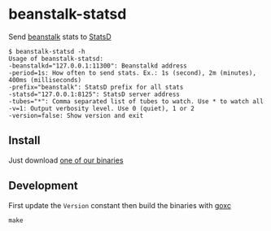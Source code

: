 # beanstalk-statsd

Send [beanstalk](http://kr.github.io/beanstalkd/) stats to [StatsD](https://github.com/etsy/statsd)

    $ beanstalk-statsd -h
    Usage of beanstalk-statsd:
    -beanstalkd="127.0.0.1:11300": Beanstalkd address
    -period=1s: How often to send stats. Ex.: 1s (second), 2m (minutes), 400ms (milliseconds)
    -prefix="beanstalk": StatsD prefix for all stats
    -statsd="127.0.0.1:8125": StatsD server address
    -tubes="*": Comma separated list of tubes to watch. Use * to watch all
    -v=1: Output verbosity level. Use 0 (quiet), 1 or 2
    -version=false: Show version and exit

## Install

Just download [one of our binaries](dist)

## Development

First update the `Version` constant then build the binaries with
[goxc](https://github.com/laher/goxc#installation)

    make
